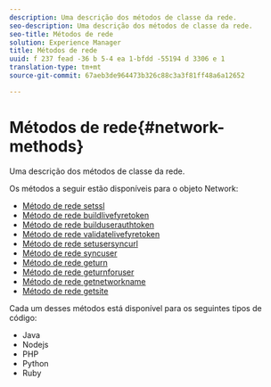 ```yaml
---
description: Uma descrição dos métodos de classe da rede.
seo-description: Uma descrição dos métodos de classe da rede.
seo-title: Métodos de rede
solution: Experience Manager
title: Métodos de rede
uuid: f 237 fead -36 b 5-4 ea 1-bfdd -55194 d 3306 e 1
translation-type: tm+mt
source-git-commit: 67aeb3de964473b326c88c3a3f81ff48a6a12652

---
```



# Métodos de rede{#network-methods}

Uma descrição dos métodos de classe da rede.

Os métodos a seguir estão disponíveis para o objeto Network:

* [Método de rede setssl](#r_setssl_method)
* [Método de rede buildlivefyretoken](#r_buildlivefyretoken_method)
* [Método de rede builduserauthtoken](#r_builduserauthtoken_method)
* [Método de rede validatelivefyretoken](#validatelivefyretoken_method)
* [Método de rede setusersyncurl](#r_setusersyncurl_method)
* [Método de rede syncuser](#r_syncuser_method)
* [Método de rede geturn](#r_geturn_method)
* [Método de rede geturnforuser](#r_geturnforuser_method)
* [Método de rede getnetworkname](#r_getnetworkname_method)
* [Método de rede getsite](#r_getsite_method)

Cada um desses métodos está disponível para os seguintes tipos de código:

* Java
* Nodejs
* PHP
* Python
* Ruby

